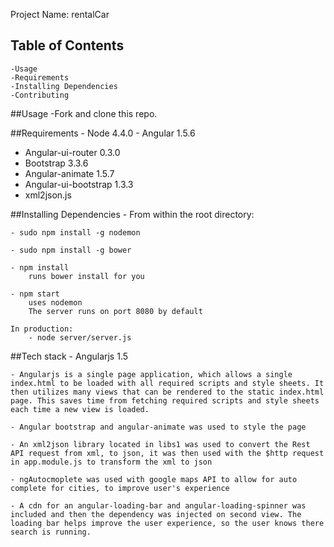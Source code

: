 Project Name: rentalCar

## Table of Contents
	-Usage
	-Requirements
	-Installing Dependencies
	-Contributing

##Usage
	-Fork and clone this repo.

##Requirements
	- Node 4.4.0
	- Angular 1.5.6
  - Angular-ui-router 0.3.0
  - Bootstrap 3.3.6
  - Angular-animate 1.5.7
  - Angular-ui-bootstrap 1.3.3
  - xml2json.js

##Installing Dependencies
	- From within the root directory:

	- sudo npm install -g nodemon
	
	- sudo npm install -g bower

	- npm install 
		runs bower install for you

	- npm start 
		uses nodemon
		The server runs on port 8080 by default

	In production: 
		- node server/server.js 

##Tech stack
	- Angularjs 1.5

	- Angularjs is a single page application, which allows a single index.html to be loaded with all required scripts and style sheets. It then utilizes many views that can be rendered to the static index.html page. This saves time from fetching required scripts and style sheets each time a new view is loaded.

	- Angular bootstrap and angular-animate was used to style the page

	- An xml2json library located in libs1 was used to convert the Rest API request from xml, to json, it was then used with the $http request in app.module.js to transform the xml to json

	- ngAutocmoplete was used with google maps API to allow for auto complete for cities, to improve user's experience

	- A cdn for an angular-loading-bar and angular-loading-spinner was included and then the dependency was injected on second view. The loading bar helps improve the user experience, so the user knows there search is running. 



